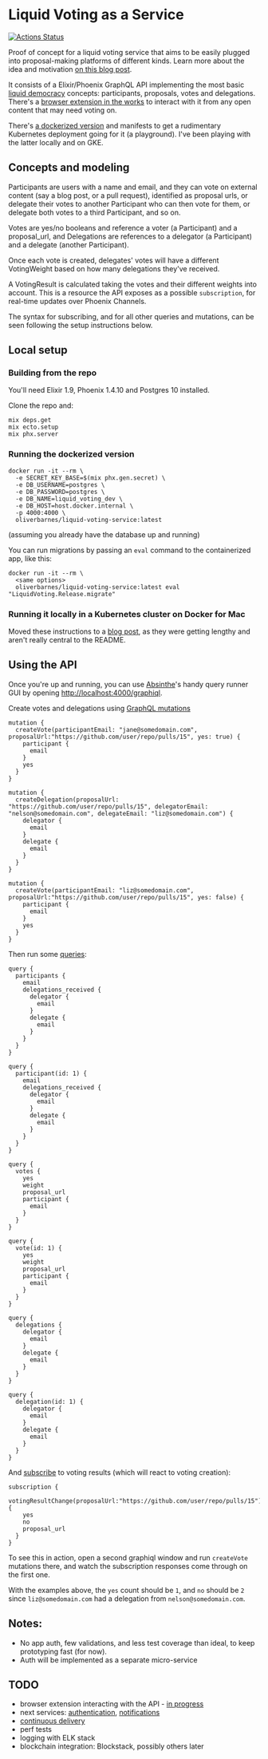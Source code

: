 # Liquid Voting as a Service

[![Actions Status](https://github.com/oliverbarnes/liquid-voting-service/workflows/CI/badge.svg)](https://github.com/oliverbarnes/liquid-voting-service/actions?workflow=CI)

Proof of concept for a liquid voting service that aims to be easily plugged into proposal-making platforms of different kinds. Learn more about the idea and motivation [on this blog post](https://medium.com/@oliver_azevedo_barnes/liquid-voting-as-a-service-c6e17b81ac1b).

It consists of a Elixir/Phoenix GraphQL API implementing the most basic [liquid democracy](https://en.wikipedia.org/wiki/Liquid_democracy) concepts: participants, proposals, votes and delegations. There's a [browser extension in the works](https://github.com/oliverbarnes/liquid-voting-browser-ext) to interact with it from any open content that may need voting on.

There's [a dockerized version](https://hub.docker.com/r/oliverbarnes/liquid-voting-service) and manifests to get a rudimentary Kubernetes deployment going for it (a playground). I've been playing with the latter locally and on GKE.

## Concepts and modeling

Participants are users with a name and email, and they can vote on external content (say a blog post, or a pull request), identified as proposal urls, or delegate their votes to another Participant who can then vote for them, or delegate both votes to a third Participant, and so on.

Votes are yes/no booleans and reference a voter (a Participant) and a proposal_url, and Delegations are references to a delegator (a Participant) and a delegate (another Participant).

Once each vote is created, delegates' votes will have a different VotingWeight based on how many delegations they've received.

A VotingResult is calculated taking the votes and their different weights into account. This is a resource the API exposes as a possible `subscription`, for real-time updates over Phoenix Channels.

The syntax for subscribing, and for all other queries and mutations, can be seen following the setup instructions below.

## Local setup

### Building from the repo

You'll need Elixir 1.9, Phoenix 1.4.10 and Postgres 10 installed.

Clone the repo and:

```
mix deps.get
mix ecto.setup
mix phx.server
```

### Running the dockerized version

```
docker run -it --rm \
  -e SECRET_KEY_BASE=$(mix phx.gen.secret) \
  -e DB_USERNAME=postgres \
  -e DB_PASSWORD=postgres \
  -e DB_NAME=liquid_voting_dev \
  -e DB_HOST=host.docker.internal \
  -p 4000:4000 \
  oliverbarnes/liquid-voting-service:latest
```

(assuming you already have the database up and running)

You can run migrations by passing an `eval` command to the containerized app, like this:

```
docker run -it --rm \
  <same options>
  oliverbarnes/liquid-voting-service:latest eval "LiquidVoting.Release.migrate"
```

### Running it locally in a Kubernetes cluster on Docker for Mac

Moved these instructions to a [blog post](https://medium.com/@oliver_azevedo_barnes/setting-up-a-small-local-k8s-cluster-for-development-cb1c99c6320d?sk=5ced4762aa9e22396cf717135377c5b6), as they were getting lengthy and aren't really central to the README.


## Using the API

Once you're up and running, you can use [Absinthe](https://absinthe-graphql.org/)'s handy query runner GUI by opening [http://localhost:4000/graphiql](http://localhost:4000/graphiql).

Create votes and delegations using [GraphQL mutations](https://graphql.org/learn/queries/#mutations)

```
mutation {
  createVote(participantEmail: "jane@somedomain.com", proposalUrl:"https://github.com/user/repo/pulls/15", yes: true) {
    participant {
      email
    }
    yes
  }
}

mutation {
  createDelegation(proposalUrl: "https://github.com/user/repo/pulls/15", delegatorEmail: "nelson@somedomain.com", delegateEmail: "liz@somedomain.com") {
    delegator {
      email
    }
    delegate {
      email
    }
  }
}

mutation {
  createVote(participantEmail: "liz@somedomain.com", proposalUrl:"https://github.com/user/repo/pulls/15", yes: false) {
    participant {
      email
    }
    yes
  }
}

```

Then run some [queries](https://graphql.org/learn/queries/#fields):

```
query {
  participants {
    email
    delegations_received {
      delegator {
        email
      }
      delegate {
        email
      }
    }
  }
}

query {
  participant(id: 1) {
    email
    delegations_received {
      delegator {
        email
      }
      delegate {
        email
      }
    }
  }
}

query {
  votes {
    yes
    weight
    proposal_url
    participant {
      email
    }
  }
}

query {
  vote(id: 1) {
    yes
    weight
    proposal_url
    participant {
      email
    }
  }
}

query {
  delegations {
    delegator {
      email
    }
    delegate {
      email
    }
  }
}

query {
  delegation(id: 1) {
    delegator {
      email
    }
    delegate {
      email
    }
  }
}
```

And [subscribe](https://github.com/absinthe-graphql/absinthe/blob/master/guides/subscriptions.md) to voting results (which will react to voting creation):

```
subscription {
  votingResultChange(proposalUrl:"https://github.com/user/repo/pulls/15") {
    yes
    no
    proposal_url
  }
}
```

To see this in action, open a second graphiql window and run `createVote` mutations there, and watch the subscription responses come through on the first one.

With the examples above, the `yes` count should be `1`, and `no` should be `2` since `liz@somedomain.com` had a delegation from `nelson@somedomain.com`.

## Notes:

* No app auth, few validations, and less test coverage than ideal, to keep prototyping fast (for now).
* Auth will be implemented as a separate micro-service

## TODO

* browser extension interacting with the API - [in progress](https://github.com/oliverbarnes/liquid-voting-browser-ext/issues/3)
* next services: [authentication](https://github.com/oliverbarnes/liquid-voting-service/issues/15), [notifications](https://github.com/oliverbarnes/liquid-voting-service/issues/13)
* [continuous delivery](https://github.com/oliverbarnes/liquid-voting-service/issues/4)
* perf tests
* logging with ELK stack
* blockchain integration: Blockstack, possibly others later
